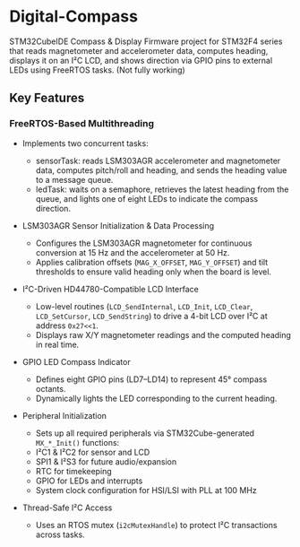 # Digital-Compass
STM32CubeIDE Compass & Display Firmware project for STM32F4 series that reads magnetometer and accelerometer data, computes heading, displays it on an I²C LCD, and shows direction via GPIO pins to external LEDs using FreeRTOS tasks. (Not fully working)

## Key Features
### FreeRTOS-Based Multithreading
- Implements two concurrent tasks:
  - sensorTask: reads LSM303AGR accelerometer and magnetometer data, computes pitch/roll and heading, and sends the heading value to a message queue.
  - ledTask: waits on a semaphore, retrieves the latest heading from the queue, and lights one of eight LEDs to indicate the compass direction.

- LSM303AGR Sensor Initialization & Data Processing
  - Configures the LSM303AGR magnetometer for continuous conversion at 15 Hz and the accelerometer at 50 Hz.
  - Applies calibration offsets (`MAG_X_OFFSET`, `MAG_Y_OFFSET`) and tilt thresholds to ensure valid heading only when the board is level.

- I²C-Driven HD44780-Compatible LCD Interface
  - Low-level routines (`LCD_SendInternal`, `LCD_Init`, `LCD_Clear`, `LCD_SetCursor`, `LCD_SendString`) to drive a 4-bit LCD over I²C at address `0x27<<1`.
  - Displays raw X/Y magnetometer readings and the computed heading in real time.

- GPIO LED Compass Indicator
  - Defines eight GPIO pins (LD7–LD14) to represent 45° compass octants.
  - Dynamically lights the LED corresponding to the current heading. 

- Peripheral Initialization
  - Sets up all required peripherals via STM32Cube-generated `MX_*_Init()` functions:
  - I²C1 & I²C2 for sensor and LCD
  - SPI1 & I²S3 for future audio/expansion
  - RTC for timekeeping
  - GPIO for LEDs and interrupts
  - System clock configuration for HSI/LSI with PLL at 100 MHz 

- Thread-Safe I²C Access
  - Uses an RTOS mutex (`i2cMutexHandle`) to protect I²C transactions across tasks. 
